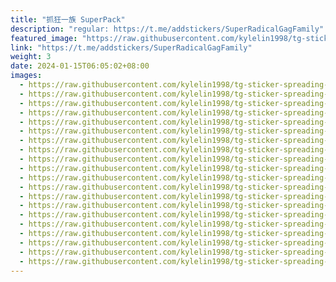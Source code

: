 ```yaml
---
title: "抓狂一族 SuperPack"
description: "regular: https://t.me/addstickers/SuperRadicalGagFamily"
featured_image: "https://raw.githubusercontent.com/kylelin1998/tg-sticker-spreading-worldwide-images/main/img/d5a2bb8c-20dc-404c-b154-373e17b42183.jpg"
link: "https://t.me/addstickers/SuperRadicalGagFamily"
weight: 3
date: 2024-01-15T06:05:02+08:00
images:
  - https://raw.githubusercontent.com/kylelin1998/tg-sticker-spreading-worldwide-images/main/img/d5a2bb8c-20dc-404c-b154-373e17b42183.jpg
  - https://raw.githubusercontent.com/kylelin1998/tg-sticker-spreading-worldwide-images/main/img/d376f33d-725c-4e13-875b-158949b28208.jpg
  - https://raw.githubusercontent.com/kylelin1998/tg-sticker-spreading-worldwide-images/main/img/a26d830f-355c-4d2b-9f9c-b73c08a34fca.jpg
  - https://raw.githubusercontent.com/kylelin1998/tg-sticker-spreading-worldwide-images/main/img/f6492a71-652b-4f4d-9021-f5b0e64cd16c.jpg
  - https://raw.githubusercontent.com/kylelin1998/tg-sticker-spreading-worldwide-images/main/img/3155cefc-bc60-45cc-bfca-0402434b03c6.jpg
  - https://raw.githubusercontent.com/kylelin1998/tg-sticker-spreading-worldwide-images/main/img/02cfd4d4-2dcc-48a0-8edb-46e8fc5284e4.jpg
  - https://raw.githubusercontent.com/kylelin1998/tg-sticker-spreading-worldwide-images/main/img/b47c2bd5-3093-458f-9273-d6b16602a3e1.jpg
  - https://raw.githubusercontent.com/kylelin1998/tg-sticker-spreading-worldwide-images/main/img/1c79d42b-7a9a-4469-9be3-4df33533a8cd.jpg
  - https://raw.githubusercontent.com/kylelin1998/tg-sticker-spreading-worldwide-images/main/img/2cccdb87-e913-4cbf-828a-fe2507c00ab6.jpg
  - https://raw.githubusercontent.com/kylelin1998/tg-sticker-spreading-worldwide-images/main/img/82478576-6c71-4b19-b5a6-1c012e1a59e2.jpg
  - https://raw.githubusercontent.com/kylelin1998/tg-sticker-spreading-worldwide-images/main/img/74d91ea1-e40b-47b2-9539-81bba3a9763d.jpg
  - https://raw.githubusercontent.com/kylelin1998/tg-sticker-spreading-worldwide-images/main/img/21681e40-ce9a-48c1-a4f5-6a0ce712fff4.jpg
  - https://raw.githubusercontent.com/kylelin1998/tg-sticker-spreading-worldwide-images/main/img/f8de46d4-ceac-4518-b5ce-1767fc925865.jpg
  - https://raw.githubusercontent.com/kylelin1998/tg-sticker-spreading-worldwide-images/main/img/a1564076-97ff-4a8d-93d7-dfac93c24be4.jpg
  - https://raw.githubusercontent.com/kylelin1998/tg-sticker-spreading-worldwide-images/main/img/7cf2487d-f822-4b5d-a237-217f93dbed3c.jpg
  - https://raw.githubusercontent.com/kylelin1998/tg-sticker-spreading-worldwide-images/main/img/f687b320-1b20-4891-b5af-e2bbbd684371.jpg
  - https://raw.githubusercontent.com/kylelin1998/tg-sticker-spreading-worldwide-images/main/img/68ccabfa-158f-41bc-b1df-5b8b20f497ea.jpg
  - https://raw.githubusercontent.com/kylelin1998/tg-sticker-spreading-worldwide-images/main/img/e0c6e625-be4c-41ab-81aa-422d9e2645c1.jpg
  - https://raw.githubusercontent.com/kylelin1998/tg-sticker-spreading-worldwide-images/main/img/1422c7e9-0422-431f-a525-d17045e1444e.jpg
  - https://raw.githubusercontent.com/kylelin1998/tg-sticker-spreading-worldwide-images/main/img/a61e822b-abf6-48af-923b-b7c567dc2c0f.jpg
---
```

